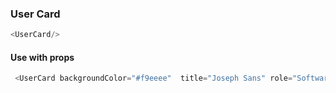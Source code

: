 ### User Card

```js
<UserCard/>
```


#### Use with props
```js 
 <UserCard backgroundColor="#f9eeee"  title="Joseph Sans" role="Software Engineer" />
```